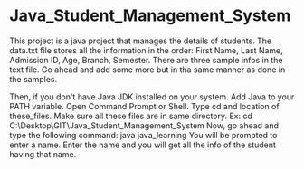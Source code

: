 # Java_Student_Management_System
This project is a java project that manages the details of students.
The data.txt file stores all the information in the order: First Name, Last Name, Admission ID, Age, Branch, Semester.
There are three sample infos in the text file.
Go ahead and add some more but in tha same manner as done in the samples.

Then, if you don't have Java JDK installed on your system. 
Add Java to your PATH variable.
Open Command Prompt or Shell.
Type cd and location of these_files. Make sure all these files are in same directory.
Ex: cd C:\Desktop\GIT\Java_Student_Management_System
Now, go ahead and type the following command:
java java_learning
You will be prompted to enter a name.
Enter the name and you will get all the info of the student having that name.
